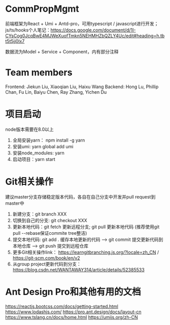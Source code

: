 # CommPropMgmt
前端框架为React + Umi + Antd-pro，可用typescript / javascript进行开发；
js/ts/hooks个人笔记：https://docs.google.com/document/d/1I-CYsCog0JcqBwE4MJWeXuofTmkn5NEHMHZbQZLY4Uc/edit#heading=h.tbt5t5jj0lx7

数据流为Model + Service + Component，内有部分注释

# Team members
Frontend: Jiekun Liu, Xiaoqian Liu, Haixu Wang
Backend: Hong Lu, Phillip Chan, Fu Lin, Baiyu Chen, Ray Zhang, Yichen Du

# 项目启动
node版本需要在8.0以上
1. 全局安装yarn： npm install -g yarn
2. 安装umi: yarn global add umi
3. 安装node_modules: yarn
4. 启动项目：yarn start

# Git相关操作
建议master分支存储稳定版本代码，各自在自己分支中开发并pull request到master中
1. 新建分支：git branch XXX 
2. 切换到自己的分支: git checkout XXX
3. 更新本地代码：git fetch 更新远程分支; git pull 更新本地代码 (推荐使用git pull --rebase保证commite tree整洁)
4. 提交本地代码: git add . 缓存本地更新的代码 --> git commit 提交更新代码到本地仓库 --> git push 提交到远程仓库
5. 更多Git相关操作link： https://learngitbranching.js.org/?locale=zh_CN / https://git-scm.com/book/en/v2
6. 从group project更新代码到分支：https://blog.csdn.net/WANTAWAY314/article/details/52385533

# Ant Design Pro和其他有用的文档
https://reactjs.bootcss.com/docs/getting-started.html
https://www.lodashjs.com/
https://pro.ant.design/docs/layout-cn
https://www.tslang.cn/docs/home.html
https://umijs.org/zh-CN
